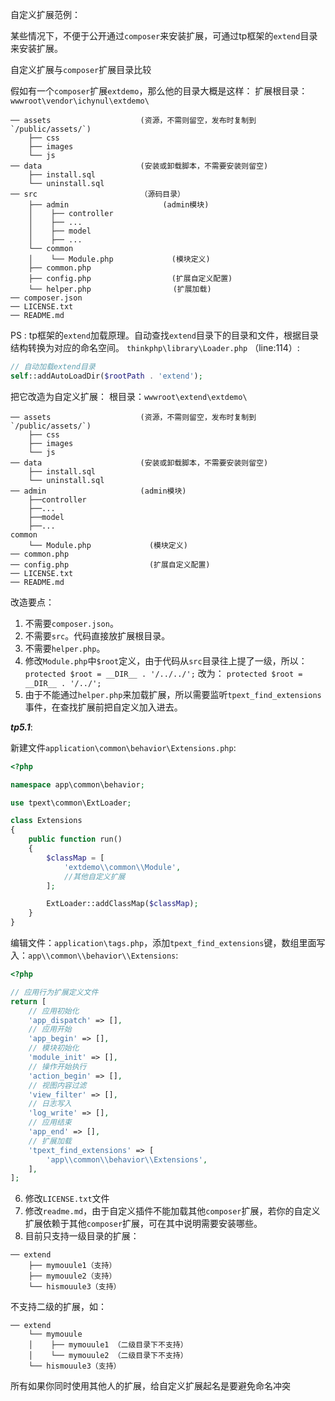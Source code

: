 自定义扩展范例：

某些情况下，不便于公开通过`composer`来安装扩展，可通过tp框架的`extend`目录来安装扩展。

自定义扩展与`composer`扩展目录比较

假如有一个`composer`扩展`extdemo`，那么他的目录大概是这样：
扩展根目录：`wwwroot\vendor\ichynul\extdemo\`
```
── assets                    (资源，不需则留空，发布时复制到`/public/assets/`)
    ├── css
    ├── images
    └── js
── data                      (安装或卸载脚本，不需要安装则留空)
    ├── install.sql
    └── uninstall.sql
── src                       （源码目录）
    ├── admin                     (admin模块)
    │    ├── controller
    │    ├── ...
    │    ├── model
    │    ├── ...
    └── common
    │    └── Module.php             (模块定义)
    ├── common.php
    ├── config.php                  (扩展自定义配置)
    └── helper.php　　　　　　　　　　　(扩展加载)
── composer.json
── LICENSE.txt
── README.md
```
PS : tp框架的`extend`加载原理。自动查找`extend`目录下的目录和文件，根据目录结构转换为对应的命名空间。
`thinkphp\library\Loader.php` （line:114）:
```php
// 自动加载extend目录
self::addAutoLoadDir($rootPath . 'extend');

```

把它改造为自定义扩展：
根目录：`wwwroot\extend\extdemo\`

```
── assets                    (资源，不需则留空，发布时复制到`/public/assets/`)
    ├── css
    ├── images
    └── js
── data                      (安装或卸载脚本，不需要安装则留空)
    ├── install.sql
    └── uninstall.sql
── admin                     (admin模块)
    ├──controller
    ├──...
    ├──model
    ├──...
common
    └── Module.php             (模块定义)
── common.php
── config.php                  (扩展自定义配置)
── LICENSE.txt
── README.md
```
改造要点：
1. 不需要`composer.json`。
2. 不需要`src`。代码直接放扩展根目录。
3. 不需要`helper.php`。
4. 修改`Module.php`中`$root`定义，由于代码从`src`目录往上提了一级，所以：
`protected $root = __DIR__ . '/../../';` 改为： `protected $root = __DIR__ . '/../';`
5. 由于不能通过`helper.php`来加载扩展，所以需要监听`tpext_find_extensions`事件，在查找扩展前把自定义加入进去。

***tp5.1***:

新建文件`application\common\behavior\Extensions.php`:

```php
<?php

namespace app\common\behavior;

use tpext\common\ExtLoader;

class Extensions
{
    public function run()
    {
        $classMap = [
            'extdemo\\common\\Module',
            //其他自定义扩展
        ];

        ExtLoader::addClassMap($classMap);
    }
}

```

编辑文件：`application\tags.php`，添加`tpext_find_extensions`键，数组里面写入：`app\\common\\behavior\\Extensions`:
```php
<?php

// 应用行为扩展定义文件
return [
    // 应用初始化
    'app_dispatch' => [],
    // 应用开始
    'app_begin' => [],
    // 模块初始化
    'module_init' => [],
    // 操作开始执行
    'action_begin' => [],
    // 视图内容过滤
    'view_filter' => [],
    // 日志写入
    'log_write' => [],
    // 应用结束
    'app_end' => [],
    // 扩展加载
    'tpext_find_extensions' => [
        'app\\common\\behavior\\Extensions',
    ],
];

```

6. 修改`LICENSE.txt`文件
7. 修改`readme.md`，由于自定义插件不能加载其他`composer`扩展，若你的自定义扩展依赖于其他`composer`扩展，可在其中说明需要安装哪些。
8. 目前只支持一级目录的扩展：
```
── extend
    ├── mymouule1（支持）
    ├── mymouule2（支持）
    └── hismouule3（支持）

```
不支持二级的扩展，如：
```
── extend
    └── mymouule
    │    ├── mymouule1 （二级目录下不支持）
    │    └── mymouule2 （二级目录下不支持）
    └── hismouule3（支持）
```
所有如果你同时使用其他人的扩展，给自定义扩展起名是要避免命名冲突